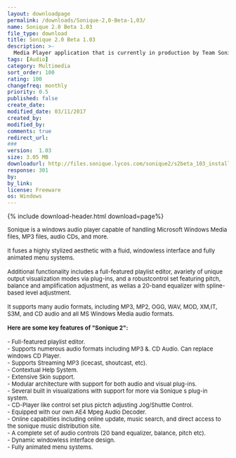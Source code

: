 ```yaml
---
layout: downloadpage
permalink: /downloads/Sonique-2,0-Beta-1,03/
name: Sonique 2.0 Beta 1.03
file_type: download
title: Sonique 2.0 Beta 1.03
description: >-
  Media Player application that is currently in production by Team Sonique
tags: [Audio]
category: Multimedia
sort_order: 100
rating: 100
changefreq: monthly
priority: 0.5
published: false
create_date:
modified_date: 03/11/2017
created_by:
modified_by:
comments: true
redirect_url:
###
version:  1.03
size: 3.05 MB
downloadurl: http://files.sonique.lycos.com/sonique2/s2beta_103_install.exe
response: 301
by:
by_link:
license: Freeware
os: Windows
---
```


{% include download-header.html download=page%}

<p style="fix-download-text !important">
<p><font size="2"><p>Sonique is a windows audio player capable of handling Microsoft Windows Media files, MP3 files, audio CDs, and more. <br />
<br />
It fuses a highly stylized aesthetic with a fluid, windowless interface and fully animated menu systems. <br />
<br />
Additional functionality includes a full-featured playlist editor, avariety of unique output visualization modes via plug-ins, and a robustcontrol set featuring pitch, balance and amplification adjustment, as wellas a 20-band equalizer with spline-based level adjustment. <br />
<br />
It supports many audio formats, including MP3, MP2, OGG, WAV, MOD, XM,IT, S3M, and CD audio and all MS Windows Media audio formats.<br />
<br />
<span><strong>Here are some key features of "Sonique 2":</strong></span><br />
<br />
- Full-featured playlist editor. <br />
- Supports numerous audio formats including MP3 &amp;. CD Audio. Can replace windows CD Player. <br />
- Supports Streaming MP3 (icecast, shoutcast, etc). <br />
- Contextual Help System. <br />
- Extensive Skin support. <br />
- Modular architecture with support for both audio and visual plug-ins. <br />
- Several built in visualizations with support for more via Sonique s plug-in system. <br />
- CD-Player like control set plus pictch adjusting Jog/Shuttle Control. <br />
- Equipped with our own AE4 Mpeg Audio Decoder. <br />
- Online capabilties including online update, music search, and direct access to the sonique music distribution site. <br />
- A complete set of audio controls (20 band equalizer, balance, pitch etc). <br />
- Dynamic windowless interface design. <br />
- Fully animated menu systems.</p></p></p>
